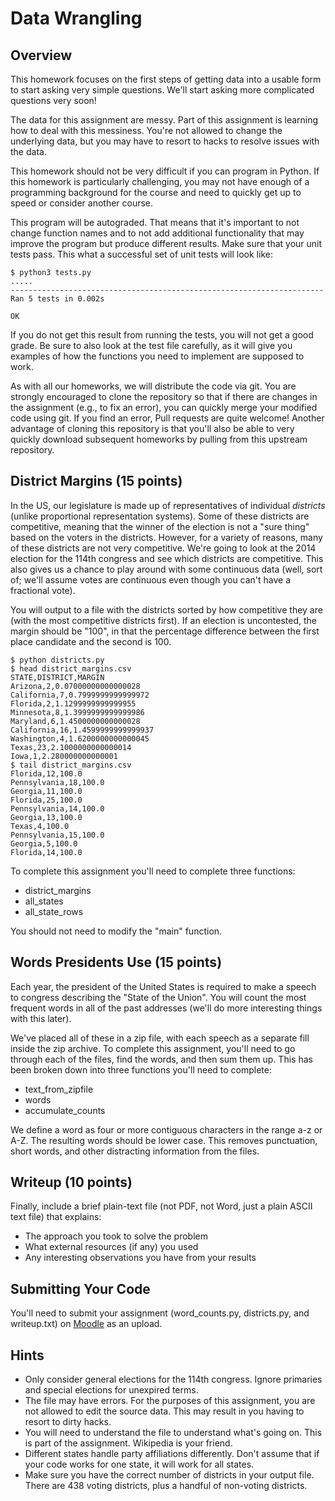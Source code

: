 
Data Wrangling
===============

Overview
---------------

This homework focuses on the first steps of getting data into a usable
form to start asking very simple questions.  We'll start asking more
complicated questions very soon!

The data for this assignment are messy.  Part of this assignment is learning how to deal with this messiness.  You're not allowed to change the underlying data, but you may have to resort to hacks to resolve issues with the data.

This homework should not be very difficult if you can program in
Python.  If this homework is particularly challenging, you may not
have enough of a programming background for the course and need to
quickly get up to speed or consider another course.

This program will be autograded.  That means that it's important to
not change function names and to not add additional functionality that
may improve the program but produce different results.  Make sure that
your unit tests pass.  This what a successful set of unit tests will
look like:

    $ python3 tests.py
    .....
    ----------------------------------------------------------------------
    Ran 5 tests in 0.002s
    
    OK

If you do not get this result from running the tests, you will not get
a good grade.  Be sure to also look at the test file carefully, as it
will give you examples of how the functions you need to implement are
supposed to work.

As with all our homeworks, we will distribute the code via git.  You
are strongly encouraged to clone the repository so that if there are
changes in the assignment (e.g., to fix an error), you can quickly
merge your modified code using git.  If you find an error, Pull
requests are quite welcome!  Another advantage of cloning this
repository is that you'll also be able to very quickly download
subsequent homeworks by pulling from this upstream repository.

District Margins (15 points)
----------------------------

In the US, our legislature is made up of representatives of individual
*districts* (unlike proportional representation systems).  Some of
these districts are competitive, meaning that the winner of the
election is not a "sure thing" based on the voters in the districts.
However, for a variety of reasons, many of these districts are not
very competitive.  We're going to look at the 2014 election for the 114th congress and see
which districts are competitive.  This also gives us a chance to play
around with some continuous data (well, sort of; we'll assume votes
are continuous even though you can't have a fractional vote).

You will output to a file with the districts sorted by how competitive
they are (with the most competitive districts first).  If an election
is uncontested, the margin should be "100", in that the percentage
difference between the first place candidate and the second is 100.  

    $ python districts.py
    $ head district_margins.csv
    STATE,DISTRICT,MARGIN
    Arizona,2,0.07000000000000028
    California,7,0.7999999999999972
    Florida,2,1.1299999999999955
    Minnesota,8,1.3999999999999986
    Maryland,6,1.4500000000000028
    California,16,1.4599999999999937
    Washington,4,1.6200000000000045
    Texas,23,2.1000000000000014
    Iowa,1,2.280000000000001
    $ tail district_margins.csv
    Florida,12,100.0
    Pennsylvania,18,100.0
    Georgia,11,100.0
    Florida,25,100.0
    Pennsylvania,14,100.0
    Georgia,13,100.0
    Texas,4,100.0
    Pennsylvania,15,100.0
    Georgia,5,100.0
    Florida,14,100.0

To complete this assignment you'll need to complete three functions:
* district_margins
* all_states
* all_state_rows

You should not need to modify the "main" function.

Words Presidents Use (15 points)
-------------------------------

Each year, the president of the United States is required to make a
speech to congress describing the "State of the Union".  You will
count the most frequent words in all of the past addresses (we'll do
more interesting things with this later).

We've placed all of these in a zip file, with each speech as a
separate fill inside the zip archive.  To complete this assignment,
you'll need to go through each of the files, find the words, and then
sum them up.  This has been broken down into three functions you'll
need to complete:
* text_from_zipfile
* words
* accumulate_counts

We define a word as four or more contiguous characters in the range
a-z or A-Z.  The resulting words should be lower case.  This removes
punctuation, short words, and other distracting information from the
files.

Writeup (10 points)
-----------------------

Finally, include a brief plain-text file (not PDF, not Word, just a
plain ASCII text file) that explains:
* The approach you took to solve the problem
* What external resources (if any) you used
* Any interesting observations you have from your results

Submitting Your Code
-----------------------

You'll need to submit your assignment (word_counts.py, districts.py,
and writeup.txt) on
[Moodle](https://moodle.cs.colorado.edu/course/view.php?id=49) as an
upload.

Hints
-----------------------
* Only consider general elections for the 114th congress.  Ignore primaries and special elections for unexpired terms.
* The file may have errors.  For the purposes of this assignment, you are not allowed to edit the source data.  This may result in you having to resort to dirty hacks.
* You will need to understand the file to understand what's going on.  This is part of the assignment.  Wikipedia is your friend.
* Different states handle party affiliations differently.  Don't assume that if your code works for one state, it will work for all states.  
* Make sure you have the correct number of districts in your output file.  There are 438 voting districts, plus a handful of non-voting districts.
